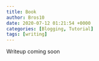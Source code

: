 ```yaml
---
title: Book
author: Bros10
date: 2020-07-12 01:21:54 +0000
categories: [Blogging, Tutorial]
tags: [writing]
---
```


Writeup coming soon


